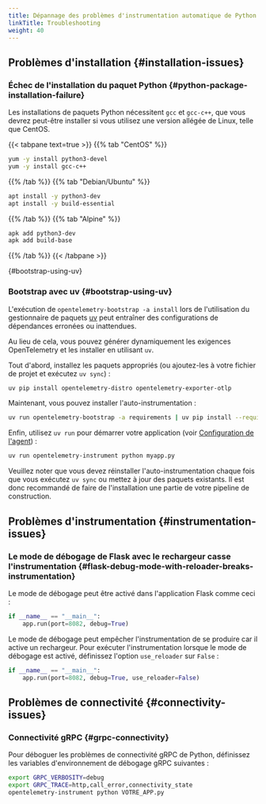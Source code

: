 ```yaml
---
title: Dépannage des problèmes d'instrumentation automatique de Python
linkTitle: Troubleshooting
weight: 40
---
```


## Problèmes d'installation {#installation-issues}

### Échec de l'installation du paquet Python {#python-package-installation-failure}

Les installations de paquets Python nécessitent `gcc` et `gcc-c++`, que vous
devrez peut-être installer si vous utilisez une version allégée de Linux, telle
que CentOS.

<!-- markdownlint-disable blanks-around-fences -->

{{< tabpane text=true >}} {{% tab "CentOS" %}}

```sh
yum -y install python3-devel
yum -y install gcc-c++
```

{{% /tab %}} {{% tab "Debian/Ubuntu" %}}

```sh
apt install -y python3-dev
apt install -y build-essential
```

{{% /tab %}} {{% tab "Alpine" %}}

```sh
apk add python3-dev
apk add build-base
```

{{% /tab %}} {{< /tabpane >}}

{#bootstrap-using-uv}

### Bootstrap avec uv {#bootstrap-using-uv}

L'exécution de `opentelemetry-bootstrap -a install` lors de l'utilisation du
gestionnaire de paquets [uv](https://docs.astral.sh/uv/) peut entraîner des
configurations de dépendances erronées ou inattendues.

Au lieu de cela, vous pouvez générer dynamiquement les exigences OpenTelemetry
et les installer en utilisant `uv`.

Tout d'abord, installez les paquets appropriés (ou ajoutez-les à votre fichier
de projet et exécutez `uv sync`) :

```sh
uv pip install opentelemetry-distro opentelemetry-exporter-otlp
```

Maintenant, vous pouvez installer l'auto-instrumentation :

```sh
uv run opentelemetry-bootstrap -a requirements | uv pip install --requirement -
```

Enfin, utilisez `uv run` pour démarrer votre application (voir
[Configuration de l'agent](/docs/zero-code/python/#configuring-the-agent)) :

```sh
uv run opentelemetry-instrument python myapp.py
```

Veuillez noter que vous devez réinstaller l'auto-instrumentation chaque fois que
vous exécutez `uv sync` ou mettez à jour des paquets existants. Il est donc
recommandé de faire de l'installation une partie de votre pipeline de
construction.

## Problèmes d'instrumentation {#instrumentation-issues}

### Le mode de débogage de Flask avec le rechargeur casse l'instrumentation {#flask-debug-mode-with-reloader-breaks-instrumentation}

Le mode de débogage peut être activé dans l'application Flask comme ceci :

```python
if __name__ == "__main__":
    app.run(port=8082, debug=True)
```

Le mode de débogage peut empêcher l'instrumentation de se produire car il active
un rechargeur. Pour exécuter l'instrumentation lorsque le mode de débogage est
activé, définissez l'option `use_reloader` sur `False` :

```python
if __name__ == "__main__":
    app.run(port=8082, debug=True, use_reloader=False)
```

## Problèmes de connectivité {#connectivity-issues}

### Connectivité gRPC {#grpc-connectivity}

Pour déboguer les problèmes de connectivité gRPC de Python, définissez les
variables d'environnement de débogage gRPC suivantes :

```sh
export GRPC_VERBOSITY=debug
export GRPC_TRACE=http,call_error,connectivity_state
opentelemetry-instrument python VOTRE_APP.py
```
